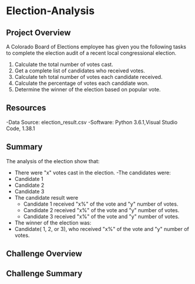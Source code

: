 # Election-Analysis

## Project Overview
A Colorado Board of Elections employee has given you the following tasks to complete the election audit of a recent local congressional election.

1. Calculate the total number of votes cast.
2. Get a complete list of candidates who received votes.
3. Calculate teh total number of votes each candidate received.
4. Calculate the percentage of votes each canddiate won.
5. Determine the winner of the election based on popular vote.

## Resources
-Data Source: election_result.csv
-Software: Python 3.6.1,Visual Studio Code, 1.38.1

## Summary
The analysis of the election show that:
- There were "x" votes cast in the election.
-The candidates were:
 - Candidate 1
 - Candidate 2
 - Candidate 3
- The candidate result were
  - Candidate 1 received "x%" of the vote and "y" number of votes.
  - Candidate 2 received "x%" of the vote and "y" number of votes.
  - Candidate 3 received "x%" of the vote and "y" number of votes.
 - The winner of the election was:
  - Candidate( 1, 2, or 3), who received "x%" of the vote and "y" number of votes.
 ## Challenge Overview 
 ## Challenge Summary
